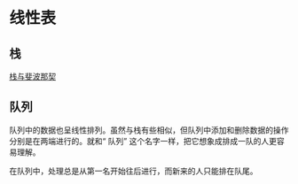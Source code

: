 # 线性表

## 栈

[栈与斐波那契]()

## 队列

队列中的数据也呈线性排列。虽然与栈有些相似，但队列中添加和删除数据的操作分别是在两端进行的。就和“ 队列” 这个名字一样，把它想象成排成一队的人更容易理解。

在队列中，处理总是从第一名开始往后进行，而新来的人只能排在队尾。